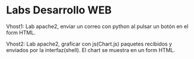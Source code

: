 # Labs Desarrollo WEB

Vhost1: Lab apache2, enviar un correo con python al pulsar un botón en el form HTML.

Vhost2: Lab apache2, graficar con js(Chart.js) paquetes recibidos y enviados por la interfaz(shell). El chart se muestra en un form HTML.
